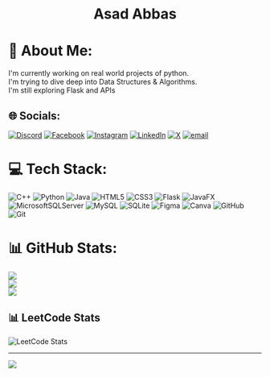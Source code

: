 <div align="center">
  <h1>Asad Abbas</h1>
</div>

# 💫 About Me:
I'm currently working on real world projects of python.<br>I'm trying to dive deep into Data Structures & Algorithms.<br>I'm still exploring Flask and APIs


## 🌐 Socials:
[![Discord](https://img.shields.io/badge/Discord-%237289DA.svg?logo=discord&logoColor=white)](https://discord.gg/asad_abbas_se_2006) [![Facebook](https://img.shields.io/badge/Facebook-%231877F2.svg?logo=Facebook&logoColor=white)](https://facebook.com/asadabbasse2006) [![Instagram](https://img.shields.io/badge/Instagram-%23E4405F.svg?logo=Instagram&logoColor=white)](https://instagram.com/asadabbasse2006) [![LinkedIn](https://img.shields.io/badge/LinkedIn-%230077B5.svg?logo=linkedin&logoColor=white)](https://linkedin.com/in/asadabbasse2006) [![X](https://img.shields.io/badge/X-black.svg?logo=X&logoColor=white)](https://x.com/asadabbasse2006) [![email](https://img.shields.io/badge/Email-D14836?logo=gmail&logoColor=white)](mailto:asadse2006@gmail.com) 

# 💻 Tech Stack:
![C++](https://img.shields.io/badge/c++-%2300599C.svg?style=for-the-badge&logo=c%2B%2B&logoColor=white) ![Python](https://img.shields.io/badge/python-3670A0?style=for-the-badge&logo=python&logoColor=ffdd54) ![Java](https://img.shields.io/badge/java-%23ED8B00.svg?style=for-the-badge&logo=openjdk&logoColor=white) ![HTML5](https://img.shields.io/badge/html5-%23E34F26.svg?style=for-the-badge&logo=html5&logoColor=white) ![CSS3](https://img.shields.io/badge/css3-%231572B6.svg?style=for-the-badge&logo=css3&logoColor=white) ![Flask](https://img.shields.io/badge/flask-%23000.svg?style=for-the-badge&logo=flask&logoColor=white) ![JavaFX](https://img.shields.io/badge/javafx-%23FF0000.svg?style=for-the-badge&logo=javafx&logoColor=white) ![MicrosoftSQLServer](https://img.shields.io/badge/Microsoft%20SQL%20Server-CC2927?style=for-the-badge&logo=microsoft%20sql%20server&logoColor=white) ![MySQL](https://img.shields.io/badge/mysql-4479A1.svg?style=for-the-badge&logo=mysql&logoColor=white) ![SQLite](https://img.shields.io/badge/sqlite-%2307405e.svg?style=for-the-badge&logo=sqlite&logoColor=white) ![Figma](https://img.shields.io/badge/figma-%23F24E1E.svg?style=for-the-badge&logo=figma&logoColor=white) ![Canva](https://img.shields.io/badge/Canva-%2300C4CC.svg?style=for-the-badge&logo=Canva&logoColor=white) ![GitHub](https://img.shields.io/badge/github-%23121011.svg?style=for-the-badge&logo=github&logoColor=white) ![Git](https://img.shields.io/badge/git-%23F05033.svg?style=for-the-badge&logo=git&logoColor=white)

# 📊 GitHub Stats:
![](https://github-readme-stats.vercel.app/api?username=asadabbasse2006&theme=dark&hide_border=false&include_all_commits=true&count_private=false)<br/>
![](https://nirzak-streak-stats.vercel.app/?user=asadabbasse2006&theme=dark&hide_border=false)<br/>
![](https://github-readme-stats.vercel.app/api/top-langs/?username=asadabbasse2006&theme=dark&hide_border=false&include_all_commits=true&count_private=false&layout=compact)

## 📊 LeetCode Stats
![LeetCode Stats](https://leetcard.jacoblin.cool/asadabbasse2006?ext=heatmap&theme=dark&font=baloo&bg=000000)

---
[![](https://visitcount.itsvg.in/api?id=asadabbasse2006&icon=0&color=0)](https://visitcount.itsvg.in)

<!-- Proudly created with GPRM ( https://gprm.itsvg.in ) -->
